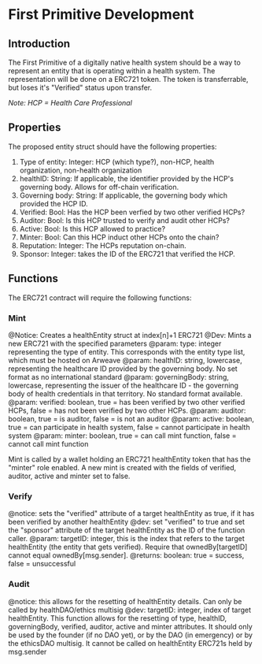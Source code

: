 # First Primitive Development
## Introduction
The First Primitive of a digitally native health system should be a way to represent an entity that is operating within a health system. The representation will be done on a ERC721 token. The token is transferrable, but loses it's "Verified" status upon transfer. 

*Note: HCP = Health Care Professional*

## Properties
The proposed entity struct should have the following properties:

1. Type of entity: Integer: HCP (which type?), non-HCP, health organization, non-health organization
2. healthID: String: If applicable, the identifier provided by the HCP's governing body. Allows for off-chain verification.
3. Governing body: String: If applicable, the governing body which provided the HCP ID.
4. Verified: Bool: Has the HCP been verfied by two other verified HCPs?
5. Auditor: Bool: Is this HCP trusted to verify and audit other HCPs?
6. Active: Bool: Is this HCP allowed to practice?
7. Minter: Bool: Can this HCP induct other HCPs onto the chain?
8. Reputation: Integer: The HCPs reputation on-chain.
9. Sponsor: Integer: takes the ID of the ERC721 that verified the HCP.

## Functions
The ERC721 contract will require the following functions:
### Mint 
@Notice: Creates a healthEntity struct at index[n]+1 ERC721
@Dev: Mints a new ERC721 with the specified parameters
@param: type: integer representing the type of entity. This corresponds with the entity type list, which must be hosted on Arweave
@param: healthID: string, lowercase, representing the healthcare ID provided by the governing body. No set format as no international standard
@param: governingBody: string, lowercase, representing the issuer of the healthcare ID - the governing body of health credentials in that territory. No standard format available.
@param: verified: boolean, true = has been verified by two other verified HCPs, false = has not been verified by two other HCPs.
@param: auditor: boolean, true = is auditor, false = is not an auditor
@param: active: boolean, true = can participate in health system, false = cannot participate in health system
@param: minter: boolean, true = can call mint function, false = cannot call mint function

Mint is called by a wallet holding an ERC721 healthEntity token that has the "minter" role enabled. A new mint is created with the fields of verified, auditor, active and minter set to false.

### Verify
@notice: sets the "verified" attribute of a target healthEntity as true, if it has been verified by another healthEntity
@dev: set "verified" to true and set the "sponsor" attribute of the target healthEntity as the ID of the function caller. 
@param: targetID: integer, this is the index that refers to the target healthEntity (the entity that gets verified). Require that ownedBy[targetID] cannot equal ownedBy[msg.sender].
@returns: boolean: true = success, false = unsuccessful

### Audit
@notice: this allows for the resetting of healthEntity details. Can only be called by healthDAO/ethics multisig 
@dev: targetID: integer, index of target healthEntity. This function allows for the resetting of type, healthID, governingBody, verified, auditor, active and minter attributes. It should only be used by the founder (if no DAO yet), or by the DAO (in emergency) or by the ethicsDAO multisig. It cannot be called on healthEntity ERC721s held by msg.sender
